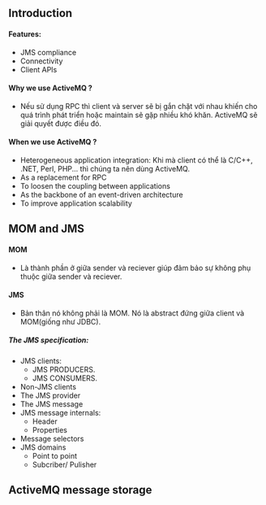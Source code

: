 ## Introduction
#### Features:
- JMS compliance
- Connectivity
- Client APIs
#### Why we use ActiveMQ ?
- Nếu sử dụng RPC thì client và server sẽ bị gắn chặt với nhau khiến cho quá trình phát triển hoặc maintain sẽ gặp nhiều khó khăn. ActiveMQ sẽ giải quyết được điều đó.
#### When we use ActiveMQ ?
- Heterogeneous application integration: Khi mà client có thể là C/C++, .NET, Perl, PHP... thì chúng ta nên dùng ActiveMQ.
- As a replacement for RPC
- To loosen the coupling between applications
- As the backbone of an event-driven architecture
- To improve application scalability
## MOM and JMS
#### MOM
- Là thành phần ở giữa sender và reciever giúp đảm bảo sự không phụ thuộc giữa sender và reciever.
#### JMS
- Bản thân nó không phải là MOM. Nó là abstract đứng giữa client và MOM(giống như JDBC).
##### The JMS specification:
  - JMS clients: 
    + JMS PRODUCERS.
    + JMS CONSUMERS.
  - Non-JMS clients
  - The JMS provider
  - The JMS message
  - JMS message internals:
    + Header
    + Properties
  - Message selectors
  - JMS domains
    + Point to point
    + Subcriber/ Pulisher
## ActiveMQ message storage    
